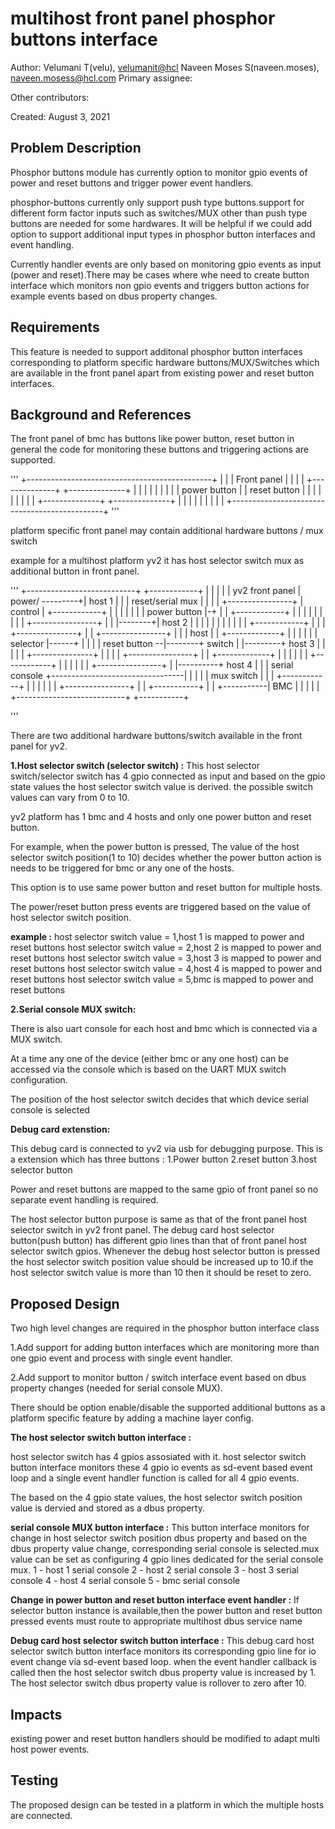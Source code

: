 # multihost front panel phosphor buttons interface

Author:
  Velumani T(velu),  [velumanit@hcl](mailto:velumanit@hcl.com)
  Naveen Moses S(naveen.moses), [naveen.mosess@hcl.com](mailto:naveen.mosess@hcl.com)
Primary assignee:

Other contributors:

Created:
  August 3, 2021

## Problem Description
Phosphor buttons module has currently option to monitor gpio events of power
and reset buttons and trigger power event handlers.

phosphor-buttons currently only support push type buttons.support for
different form factor inputs such as switches/MUX other than push type
buttons are needed for some hardwares. It will be helpful if we could
add option to support additional input types in phosphor button interfaces
and event handling.

Currently handler events are only based on monitoring gpio events
as input (power and reset).There may be cases where whe need to create
button interface which monitors non gpio events
and triggers button actions for example events based on dbus property changes.

## Requirements
This feature is needed to support additonal phosphor button interfaces
corresponding to platform specific hardware buttons/MUX/Switches which are
available in the front panel apart from existing power and reset button
interfaces.

## Background and References
The front panel of bmc has buttons like power button, reset button
in general the code for monitoring these buttons and triggering actions are
supported.

'''
   +----------------------------------------------+
   |                                              |
   |       Front panel                            |
   |                                              |
   |   +--------------+      +--------------+     |
   |   |              |      |              |     |
   |   | power button |      | reset button |     |
   |   |              |      |              |     |
   |   +--------------+      +--------------+     |
   |                                              |
   |                                              |
   |                                              |
   |                                              |
   +----------------------------------------------+
'''


platform specific front panel may contain additional hardware buttons / mux switch

example for a multihost platform yv2 it has host selector switch mux as additional button
in front panel.

'''
+---------------------------+                                      +------------+
|                           |                                      |            |
|       yv2 front panel     |           power/           ---------+|  host 1    |
|                           |           reset/serial mux |         |            |
|     +----------------+    |           control          |         +------------+
|     |                |    |                            |
|     |  power button  |-+  |                            |         +------------+
|     |                | |  |                            |         |            |
|     +----------------+ |  |                            |--------+|  host 2    |
|                        |  |                            |         |            |
|                        |  |                            |         +------------+
|                        |  |     +---------------+      |
|     +----------------+ |  |     |    host       |      |         +-------------+
|     |                | |  |     |  selector     |------+         |             |
|     |  reset button  --|--------+   switch      |      |---------+  host 3     |
|     |                |    |     +---------------+      |         |             |
|     +----------------+    |                            |         +-------------+
|                           |                            |
|                           |                            |          +------------+
|                           |                            |          |            |
|     +----------------+    |                            |----------+ host 4     |
|     | serial console +---------------------------------|          |            |
|     |    mux switch  |    |                            |          +------------+
|     |                |    |                            |
|     +----------------+    |                            |           +-----------+
|                           |                            +-----------|   BMC     |
|                           |                                        |           |
+---------------------------+                                        +-----------+

'''

There are two additional hardware buttons/switch available in the front panel for yv2.

**1.Host selector switch (selector switch) :**
This host selector switch/selector switch has 4 gpio connected as input and based on the
gpio state values the host selector switch value is derived. the possible switch values
can vary from 0 to 10.

yv2 platform has 1 bmc and 4 hosts and only one power button and reset button.

For example, when the power button is pressed,
The value of the host selector switch position(1 to 10) decides whether the power
button action is needs to be triggered for bmc or any one of the hosts.

This option is to use same power button and reset button for multiple hosts.

The power/reset button press events are triggered based on the value of
host selector switch position.

**example :**
host selector switch value = 1,host 1 is mapped to power and reset buttons
host selector switch value = 2,host 2 is mapped to power and reset buttons
host selector switch value = 3,host 3 is mapped to power and reset buttons
host selector switch value = 4,host 4 is mapped to power and reset buttons
host selector switch value = 5,bmc is mapped to power and reset buttons

**2.Serial console MUX switch:**

There is also uart console for each host and bmc which is connected via a MUX switch.

At a time any one of the device (either bmc or any one host) can be accessed
via the console which is based on the UART MUX switch configuration.

The position of the host selector switch decides that which device serial console is selected

**Debug card extenstion:**

This debug card is  connected to yv2 via usb for debugging purpose.
This is a extension which has three buttons :
1.Power button
2.reset button
3.host selector button

Power and reset buttons are mapped to the same gpio of front panel so no separate
event handling is required.

The host selector button purpose is same as that of the front panel
host selector switch in yv2 front panel. The debug card host selector button(push button)
has different gpio lines than that of front panel host selector switch gpios.
Whenever the debug host selector button is pressed the host selector switch position
value should be increased up to 10.if the host selector switch value is more than 10
 then it should be reset to zero.

## Proposed Design
Two high level changes are required in the phosphor button interface class

1.Add support for adding button interfaces which are monitoring more than
 one gpio event and process with single event handler.

2.Add support to monitor button / switch interface event  based on dbus
property changes (needed for serial console MUX).

There should be option enable/disable the supported additional buttons as a platform specific feature
by adding a machine layer config.

**The host selector switch button interface :**

host selector switch has 4 gpios assosiated with it. host selector switch button interface
monitors these 4 gpio io events as sd-event based event loop
and a single event handler function is called for all 4 gpio events.

The based on the 4 gpio state values, the host selector switch position value is
dervied and stored as a dbus property.

**serial console MUX button interface :**
This button interface monitors for change in host selector switch position dbus
property and based on the dbus property value change, corresponding serial
console is selected.mux value can be  set as configuring 4 gpio lines dedicated
for the serial console mux.
1 - host 1 serial console
2 - host 2 serial console
3 - host 3 serial console
4 - host 4 serial console
5 - bmc serial console

**Change in power button and reset button interface event handler :**
If selector button instance is available,then the power button and reset
button pressed events must route to appropriate multihost dbus service name

**Debug card  host selector switch button interface :**
This debug card host selector switch button interface monitors its corresponding gpio
line for io event change via sd-event based loop. when the event handler
callback is called then the host selector switch dbus property value is increased by 1.
The host selector switch dbus property value is rollover to zero after 10.

## Impacts
existing power and reset button handlers should be modified to adapt
multi host power events.

## Testing
The proposed design can be tested in a platform in which the multiple hosts
are connected.